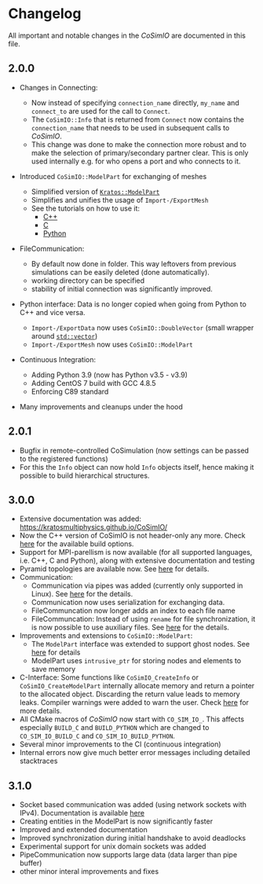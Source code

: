 # Changelog

All important and notable changes in the _CoSimIO_ are documented in this file.

## 2.0.0
- Changes in Connecting:
    - Now instead of specifying `connection_name` directly, `my_name` and `connect_to` are used for the call to `Connect`.
    - The `CoSimIO::Info` that is returned from `Connect` now contains the `connection_name` that needs to be used in subsequent calls to _CoSimIO_.
    - This change was done to make the connection more robust and to make the selection of primary/secondary partner clear. This is only used internally e.g. for who opens a port and who connects to it.
- Introduced `CoSimIO::ModelPart` for exchanging of meshes
    - Simplified version of [`Kratos::ModelPart`](https://github.com/KratosMultiphysics/Kratos/blob/master/kratos/includes/model_part.h)
    - Simplifies and unifies the usage of `Import-/ExportMesh`
    - See the tutorials on how to use it:
        - [C++](https://kratosmultiphysics.github.io/CoSimIO/model_part/model_part_cpp.html)
        - [C](https://kratosmultiphysics.github.io/CoSimIO/model_part/model_part_c.html)
        - [Python](https://kratosmultiphysics.github.io/CoSimIO/model_part/model_part_python.html)
- FileCommunication:
    - By default now done in folder. This way leftovers from previous simulations can be easily deleted (done automatically).
    - working directory can be specified
    - stability of initial connection was significantly improved.
- Python interface: Data is no longer copied when going from Python to C++ and vice versa.
    - `Import-/ExportData` now uses `CoSimIO::DoubleVector` (small wrapper around [`std::vector`](https://en.cppreference.com/w/cpp/container/vector))
    - `Import-/ExportMesh` now uses `CoSimIO::ModelPart`
- Continuous Integration:
    - Adding Python 3.9 (now has Python v3.5 - v3.9)
    - Adding CentOS 7 build with GCC 4.8.5
    - Enforcing C89 standard

- Many improvements and cleanups under the hood

## 2.0.1
- Bugfix in remote-controlled CoSimulation (now settings can be passed to the registered functions)
- For this the `Info` object can now hold `Info` objects itself, hence making it possible to build hierarchical structures.

## 3.0.0
- Extensive documentation was added: https://kratosmultiphysics.github.io/CoSimIO/
- Now the C++ version of CoSimIO is not header-only any more. Check [here](https://kratosmultiphysics.github.io/CoSimIO/build_options.html) for the available build options.
- Support for MPI-parellism is now available (for all supported languages, i.e. C++, C and Python), along with extensive documentation and testing
- Pyramid topologies are available now. See [here](https://github.com/KratosMultiphysics/CoSimIO/pull/271) for details.
- Communication:
    - Communication via pipes was added (currently only supported in Linux). See [here](https://kratosmultiphysics.github.io/CoSimIO/communication.html#pipe-based-communication) for the details.
    - Communication now uses serialization for exchanging data.
    - FileCommuncation now longer adds an index to each file name
    - FileCommuncation: Instead of using `rename` for file synchronization, it is now possible to use auxiliary files. See [here](https://github.com/KratosMultiphysics/CoSimIO/pull/254) for the details.
- Improvements and extensions to `CoSimIO::ModelPart`:
    - The `ModelPart` interface was extended to support ghost nodes. See [here](https://kratosmultiphysics.github.io/CoSimIO/model_part/model_part_cpp.html#interface-for-distributed-modelparts-mpi) for details
    - ModelPart uses `intrusive_ptr` for storing nodes and elements to save memory
- C-Interface: Some functions like `CoSimIO_CreateInfo` or `CoSimIO_CreateModelPart` internally allocate memory and return a pointer to the allocated object. Discarding the return value leads to memory leaks. Compiler warnings were added to warn the user. Check [here](https://github.com/KratosMultiphysics/CoSimIO/pull/181) for more details.
- All CMake macros of _CoSimIO_ now start with `CO_SIM_IO_`. This affects especially `BUILD_C` and `BUILD_PYTHON` which are changed to `CO_SIM_IO_BUILD_C` and `CO_SIM_IO_BUILD_PYTHON`.
- Several minor improvements to the CI (continuous integration)
- Internal errors now give much better error messages including detailed stacktraces

## 3.1.0
- Socket based communication was added (using network sockets with IPv4). Documentation is available [here](https://kratosmultiphysics.github.io/CoSimIO/communication.html#socket-based-communication)
- Creating entities in the ModelPart is now significantly faster
- Improved and extended documentation
- Improved synchronization during initial handshake to avoid deadlocks
- Experimental support for unix domain sockets was added
- PipeCommunication now supports large data (data larger than pipe buffer)
- other minor interal improvements and fixes
